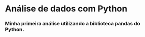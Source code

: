 

# Análise de dados com Python

### Minha primeira análise utilizando a biblioteca pandas do Python.
